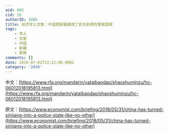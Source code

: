 ```yaml
---
aid: 602
cid: 16
authorID: 1085
title: 经济学人文章：中国把新疆建成了史无前例的警察国家
tags:
    - 学人
    - 文章
    - 中国
    - 新疆
    - 警察
comments: []
date: 2018-07-01T13:22:00.000Z
category: '2049'
---
```


中文：[https://www.rfa.org/mandarin/yataibaodao/shaoshuminzu/hc-06012018195813.html](https://www.rfa.org/mandarin/yataibaodao/shaoshuminzu/hc-06012018195813.html)

原文：[https://www.economist.com/briefing/2018/05/31/china-has-turned-xinjiang-into-a-police-state-like-no-other](https://www.economist.com/briefing/2018/05/31/china-has-turned-xinjiang-into-a-police-state-like-no-other)
